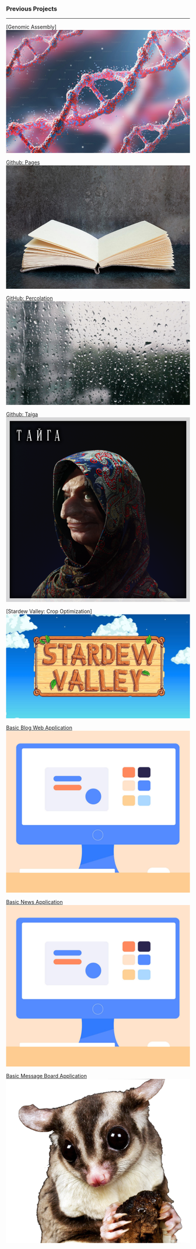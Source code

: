 ### Previous Projects
---

[Genomic Assembly]
<img src="images/Genomics.jpg?raw=true"/>


[Github: Pages](http://github.com/H0LL0W3D/pages)<br>
<img src="images/pages.png?raw=true">

[GitHub: Percolation](http://github.com/H0LL0W3D/Percolation)
<img src="images/Percolation.png?raw=true">

[Github: Taiga](https://github.com/H0LL0W3D/Taiga)
<img src="images/babayaga.png?raw=true">

[Stardew Valley: Crop Optimization]
<img src="images/StardewLogo.png?raw=true"/>

[Basic Blog Web Application](https://github.com/H0LL0W3D/BlogApp)
<img src="images/Desktop.jpg?raw=true"/>

[Basic News Application](https://github.com/H0LL0W3D/NewspaperApp)
<img src="images/Desktop.jpg?raw=true"/>

[Basic Message Board Application](https://github.com/H0LL0W3D/WebAppProject)
<img src="images/Cuteness.png?raw=true"/>
